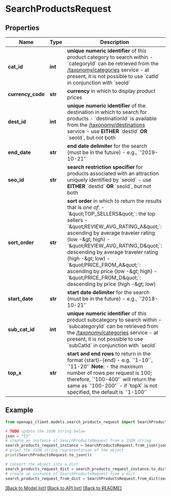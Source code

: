 # SearchProductsRequest


## Properties

Name | Type | Description | Notes
------------ | ------------- | ------------- | -------------
**cat_id** | **int** | **unique numeric identifier** of *this* product category to search within - &#x60;categoryId&#x60; can be retrieved from the [/taxonomy/categories](#operation/taxonomyCategories) service - at present, it is not possible to use &#x60;catId&#x60; in conjunction with &#x60;seoId&#x60;  | [optional] 
**currency_code** | **str** | **currency** in which to display product prices | [optional] 
**dest_id** | **int** | **unique numeric identifier** of the destination in which to search for products - &#x60;destinationId&#x60; is available from the [/taxonomy/destinations](#operation/taxonomyDestinations) service - use **EITHER** &#x60;destId&#x60; **OR** &#x60;seoId&#x60;, but not both  | [optional] 
**end_date** | **str** | **end date delimiter** for the search (must be in the future) - e.g., &#x60;&#39;2019-10-21&#39;&#x60;  | [optional] 
**seo_id** | **str** | **search restriction specifier** for products associated with an attraction uniquely identified by &#x60;seoId&#x60; - use **EITHER** &#x60;destId&#x60; **OR** &#x60;seoId&#x60;, but not both  | [optional] 
**sort_order** | **str** | **sort order** in which to return the results that is *one of*:    - &#x60;\&quot;TOP_SELLERS\&quot;&#x60;: the top sellers   - &#x60;\&quot;REVIEW_AVG_RATING_A\&quot;&#x60;: ascending by average traveler rating (low -&amp;gt; high)   - &#x60;\&quot;REVIEW_AVG_RATING_D\&quot;&#x60;: descending by average traveler rating (high -&amp;gt; low)   - &#x60;\&quot;PRICE_FROM_A\&quot;&#x60;: ascending by price (low -&amp;gt; high)   - &#x60;\&quot;PRICE_FROM_D\&quot;&#x60;: descending by price (high -&amp;gt; low)   | [optional] 
**start_date** | **str** | **start date delimiter** for the search (must be in the future) - e.g., &#x60;&#39;2018-10-21&#39;&#x60;  | [optional] 
**sub_cat_id** | **int** | **unique numeric identifier** of *this* product subcategory to search within - &#x60;subcategoryId&#x60; can be retrieved from the [/taxonomy/categories](#operation/taxonomyCategories) service - at present, it is not possible to use &#x60;subCatId&#x60; in conjunction with &#x60;seoId&#x60;  | [optional] 
**top_x** | **str** | **start and end rows** to return in the format {start}-{end} - e.g. &#x60;&#39;1-10&#39;&#x60;, &#x60;&#39;11-20&#39;&#x60;  **Note**:  - the maximum number of rows per request is 100; therefore, &#x60;&#39;100-400&#39;&#x60; will return the same as &#x60;&#39;100-200&#39;&#x60; - if &#x60;topX&#x60; is not specified, the default is &#x60;&#39;1-100&#39;&#x60;  | [optional] 

## Example

```python
from openapi_client.models.search_products_request import SearchProductsRequest

# TODO update the JSON string below
json = "{}"
# create an instance of SearchProductsRequest from a JSON string
search_products_request_instance = SearchProductsRequest.from_json(json)
# print the JSON string representation of the object
print(SearchProductsRequest.to_json())

# convert the object into a dict
search_products_request_dict = search_products_request_instance.to_dict()
# create an instance of SearchProductsRequest from a dict
search_products_request_from_dict = SearchProductsRequest.from_dict(search_products_request_dict)
```
[[Back to Model list]](../README.md#documentation-for-models) [[Back to API list]](../README.md#documentation-for-api-endpoints) [[Back to README]](../README.md)


